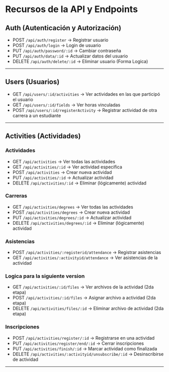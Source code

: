 # Recursos de la API y Endpoints

##  Auth (Autenticación y Autorización)

- POST   `/api/auth/register`             → Registrar usuario  
- POST   `/api/auth/login`                → Login de usuario  
- PUT    `/api/auth/password/:id`         → Cambiar contraseña  
- PUT    `/api/auth/data/:id`             → Actualizar datos del usuario  
- DELETE `/api/auth/delete/:id`         → Eliminar usuario  (Forma Logica)

---

##  Users (Usuarios)

- GET    `/api/users/:id/activities`              → Ver actividades en las que participó el usuario  
- GET    `/api/users/:id/fields`                  → Ver horas vinculadas  
- POST   `/api/users/:id/registerActivity`                → Registrar actividad de otra carrera a un estudiante 

---

##  Activities (Actividades)

### Actividades 

- GET    `/api/activities`                         → Ver todas las actividades  
- GET    `/api/activities/:id`                     → Ver actividad específica  
- POST   `/api/activities`                         → Crear nueva actividad  
- PUT    `/api/activities/:id`                     → Actualizar actividad  
- DELETE `/api/activities/:id`                     → Eliminar (lógicamente) actividad  

### Carreras
- GET    `/api/activities/degrees`                         → Ver todas las actividades
- POST   `/api/activities/degrees`                         → Crear nueva actividad  
- PUT    `/api/activities/degrees/:id`                     → Actualizar actividad  
- DELETE `/api/activities/degrees/:id`                     → Eliminar (lógicamente) actividad  


### Asistencias
- POST   `/api/activities/:registerid/attendance`           → Registrar asistencias
- GET    `/api/activities/:activityid/attendance`           → Ver asistencias de la actividad  


### Logica para la siguiente version 
- GET    `/api/activities/:id/files`               → Ver archivos de la actividad (2da etapa)  
- POST   `/api/activities/:id/files`               → Asignar archivo a actividad (2da etapa)  
- DELETE `/api/activities/files/:id`               → Eliminar archivo de actividad (2da etapa)  

### Inscripciones
- POST   `/api/activities/register/:id`            → Registrarse en una actividad  
- PUT    `/api/activities/register/end/:id`        → Cerrar inscripciones  
- PUT    `/api/activities/finish/:id`              → Marcar actividad como finalizada  
- DELETE `/api/activities/:activityid/unsubscribe/:id`            → Desinscribirse de actividad  
---
